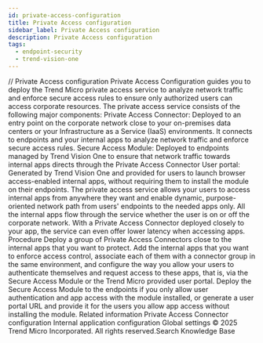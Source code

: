 ```yaml
---
id: private-access-configuration
title: Private Access configuration
sidebar_label: Private Access configuration
description: Private Access configuration
tags:
  - endpoint-security
  - trend-vision-one
---
```


/*<![CDATA[*/ $('#title').html($('meta[name=map-description]').attr('content')); /*]]>*/ Private Access configuration Private Access Configuration guides you to deploy the Trend Micro private access service to analyze network traffic and enforce secure access rules to ensure only authorized users can access corporate resources. The private access service consists of the following major components: Private Access Connector: Deployed to an entry point on the corporate network close to your on-premises data centers or your Infrastructure as a Service (IaaS) environments. It connects to endpoints and your internal apps to analyze network traffic and enforce secure access rules. Secure Access Module: Deployed to endpoints managed by Trend Vision One to ensure that network traffic towards internal apps directs through the Private Access Connector User portal: Generated by Trend Vision One and provided for users to launch browser access-enabled internal apps, without requiring them to install the module on their endpoints. The private access service allows your users to access internal apps from anywhere they want and enable dynamic, purpose-oriented network path from users' endpoints to the needed apps only. All the internal apps flow through the service whether the user is on or off the corporate network. With a Private Access Connector deployed closely to your app, the service can even offer lower latency when accessing apps. Procedure Deploy a group of Private Access Connectors close to the internal apps that you want to protect. Add the internal apps that you want to enforce access control, associate each of them with a connector group in the same environment, and configure the way you allow your users to authenticate themselves and request access to these apps, that is, via the Secure Access Module or the Trend Micro provided user portal. Deploy the Secure Access Module to the endpoints if you only allow user authentication and app access with the module installed, or generate a user portal URL and provide it for the users you allow app access without installing the module. Related information Private Access Connector configuration Internal application configuration Global settings © 2025 Trend Micro Incorporated. All rights reserved.Search Knowledge Base